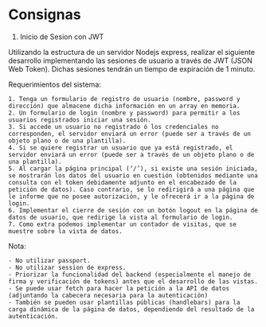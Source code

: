# Consignas

1. Inicio de Sesion con JWT

Utilizando la estructura de un servidor Nodejs express, realizar el siguiente desarrollo implementando las sesiones de usuario a través de JWT (JSON Web Token). Dichas sesiones tendrán un tiempo de expiración de 1 minuto.

Requerimientos del sistema:

	1. Tenga un formulario de registro de usuario (nombre, password y dirección) que almacene dicha información en un array en memoria.
	2. Un formulario de login (nombre y password) para permitir a los usuarios registrados iniciar una sesión.
	3. Si accede un usuario no registrado ó los credenciales no corresponden, el servidor enviará un error (puede ser a través de un objeto plano o de una plantilla).
	4. Si se quiere registrar un usuario que ya está registrado, el servidor enviará un error (puede ser a través de un objeto plano o de una plantilla).
	5. Al cargar la página principal (‘/’), si existe una sesión iniciada, se mostrarán los datos del usuario en cuestión (obtenidos mediante una consulta con el token debidamente adjunto en el encabezado de la petición de datos). Caso contrario, se lo redirigirá a una página que le informe que no posee autorización, y le ofrecerá ir a la página de login.
	6. Implementar el cierre de sesión con un botón logout en la página de datos de usuario, que redirige la vista al formulario de login.
	7. Como extra podemos implementar un contador de visitas, que se muestre sobre la vista de datos.

Nota:  

	- No utilizar passport.
	- No utilizar session de express.
	- Priorizar la funcionalidad del backend (especialmente el manejo de firma y verificación de tokens) antes que el desarrollo de las vistas.
	- Se puede usar fetch para hacer la petición a la API de datos (adjuntando la cabecera necesaria para la autenticación)
	- También se pueden usar plantillas públicas (handlebars) para la carga dinámica de la página de datos, dependiendo del resultado de la autenticación.
